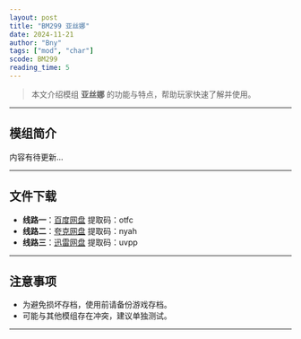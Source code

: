 ```yaml
---
layout: post
title: "BM299 亚丝娜"
date: 2024-11-21
author: "Bny"
tags: ["mod", "char"]
scode: BM299
reading_time: 5
---
```


> 本文介绍模组 **亚丝娜** 的功能与特点，帮助玩家快速了解并使用。

---

## 模组简介

内容有待更新...

---


## 文件下载
- **线路一**：[百度网盘](https://pan.baidu.com/s/1YDnWKaJODSya_VRu8Z1ySg?pwd=otfc)  提取码：otfc  
- **线路二**：[夸克网盘](https://pan.quark.cn/s/4b2ce44b6069?pwd=nyah)  提取码：nyah  
- **线路三**：[迅雷网盘](https://pan.xunlei.com/s/VOCCbSsGnTkFMqZ3JFb3UkekA1?pwd=uvpp)  提取码：uvpp  

---

## 注意事项
- 为避免损坏存档，使用前请备份游戏存档。
- 可能与其他模组存在冲突，建议单独测试。

---

